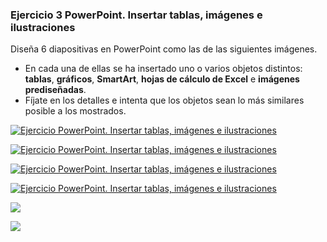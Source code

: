### Ejercicio 3 PowerPoint. Insertar tablas, imágenes e ilustraciones

Diseña 6 diapositivas en PowerPoint como las de las siguientes imágenes.

-   En cada una de ellas se ha insertado uno o varios objetos distintos: **tablas**, **gráficos**, **SmartArt**, **hojas de cálculo de Excel** e **imágenes prediseñadas**.
-   Fíjate en los detalles e intenta que los objetos sean lo más similares posible a los mostrados.

[![Ejercicio PowerPoint. Insertar tablas, imágenes e ilustraciones](https://pruebas.teformas.com/wp-content/uploads/2019/10/Diapositiva1-1-300x225.jpg "Ejercicio PowerPoint. Insertar tablas, imágenes e ilustraciones")](http://pruebas.teformas.com/wp-content/uploads/2019/10/Diapositiva1-1.jpg)

[![Ejercicio PowerPoint. Insertar tablas, imágenes e ilustraciones](https://pruebas.teformas.com/wp-content/uploads/2019/10/Diapositiva2-1-300x225.jpg "Ejercicio PowerPoint. Insertar tablas, imágenes e ilustraciones")](http://pruebas.teformas.com/wp-content/uploads/2019/10/Diapositiva2-1.jpg)

  

[![Ejercicio PowerPoint. Insertar tablas, imágenes e ilustraciones](https://pruebas.teformas.com/wp-content/uploads/2019/10/Diapositiva3-1-300x225.jpg "Ejercicio PowerPoint. Insertar tablas, imágenes e ilustraciones")](http://pruebas.teformas.com/wp-content/uploads/2019/10/Diapositiva3-1.jpg)

[![Ejercicio PowerPoint. Insertar tablas, imágenes e ilustraciones](https://pruebas.teformas.com/wp-content/uploads/2019/10/Diapositiva4-1-300x225.jpg "Ejercicio PowerPoint. Insertar tablas, imágenes e ilustraciones")](http://pruebas.teformas.com/wp-content/uploads/2019/10/Diapositiva4-1.jpg)

[![](https://pruebas.teformas.com/wp-content/uploads/2019/10/Diapositiva5-1-300x225.jpg)](http://pruebas.teformas.com/wp-content/uploads/2019/10/Diapositiva5-1.jpg)

[![](https://pruebas.teformas.com/wp-content/uploads/2019/10/Diapositiva6-1-300x225.jpg)](http://pruebas.teformas.com/wp-content/uploads/2019/10/Diapositiva6-1.jpg)
<!--stackedit_data:
eyJoaXN0b3J5IjpbMTQwMDc5NTEyNV19
-->
